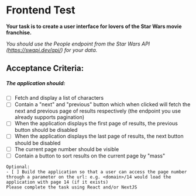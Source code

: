 # Frontend Test

**​Your task is to create a user interface for lovers of the Star Wars movie franchise.**

_You should use the People endpoint from the Star Wars API (https://swapi.dev/api/) for your data._

## Acceptance Criteria: ##

##### The application should: #####

- [ ] Fetch and display a list of characters
- [ ] Contain a "next" and "previous" button which when clicked will fetch the next and previous page of results respectively (the endpoint you use already supports pagination)
- [ ] When the application displays the first page of results, the previous button should be disabled
- [ ] When the application displays the last page of results, the next button should be disabled
- [ ] The current page number should be visible
- [ ] Contain a button to sort results on the current page by "mass"

```
Optional:
- [ ] Build the application so that a user can access the page number through a parameter on the url: e.g. <domain>/14 would load the application with page 14 (if it exists)
Please complete the task using React and/or NextJS
```